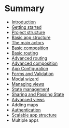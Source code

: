 # Summary

* [Introduction](README.md)
* [Getting started](chapter1.md)
* [Project structure](project-structure.md)
* [Basic app structure](application-structure.md)
* [The main actors](the-main-actors.md)
* [Basic composition](composing-an-app.md)
* [Basic routing](basic-routing.md)
* [Advanced routing](advanced-routing.md)
* [Advanced composition](advanced-composition.md)
* [App Configuration](app-configuration.md)
* [Forms and Validation](forms-and-validation.md)
* [Modal wizard](modal-wizard.md)
* [Managing views](managing-views.md)
* [State management](state-management.md)
* [Sharing and Passing State](sharing-and-passing-state.md)
* [Advanced views](tabs.md)
* Adding maps
* [Authentication](advanced-composition.md)
* [Scalable app structure](scalable-app-structure.md)
* Multiple apps

